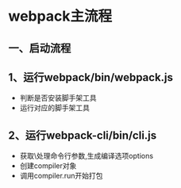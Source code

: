 # webpack主流程
## 一、启动流程
## 1、运行webpack/bin/webpack.js
- 判断是否安装脚手架工具
- 运行对应的脚手架工具
## 2、运行webpack-cli/bin/cli.js
- 获取\处理命令行参数,生成编译选项options
- 创建compiler对象
- 调用compiler.run开始打包

